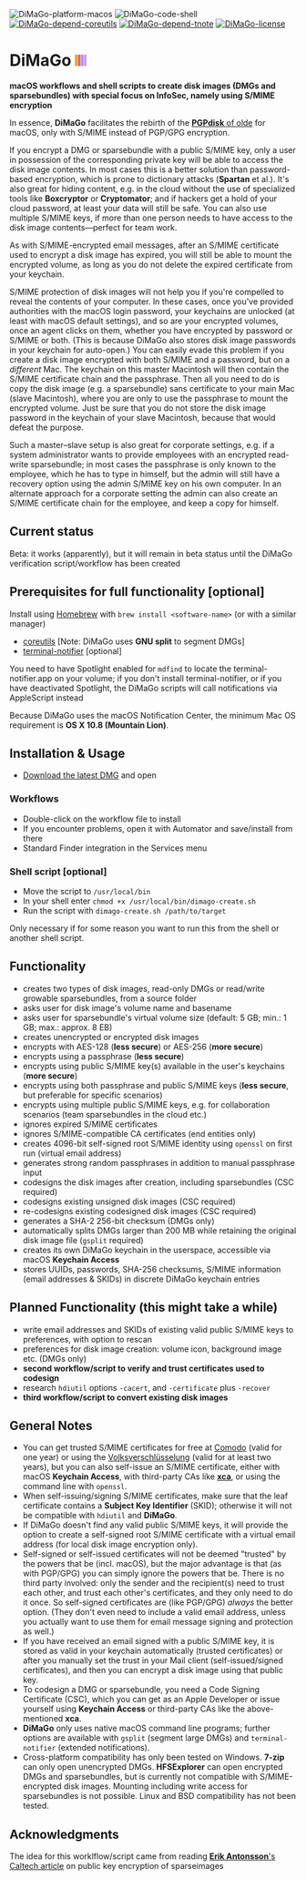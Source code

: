![DiMaGo-platform-macos](https://img.shields.io/badge/platform-macOS-lightgrey.svg)
![DiMaGo-code-shell](https://img.shields.io/badge/code-shell-yellow.svg)
[![DiMaGo-depend-coreutils](https://img.shields.io/badge/dependency-coreutils%208.25-green.svg)](https://www.gnu.org/software/coreutils)
[![DiMaGo-depend-tnote](https://img.shields.io/badge/dependency-terminal--notifier%201.6.3-green.svg)](https://github.com/alloy/terminal-notifier)
[![DiMaGo-license](http://img.shields.io/badge/license-MIT+-blue.svg)](https://github.com/JayBrown/DiMaGo/blob/master/license.md)

# DiMaGo <img src="https://github.com/JayBrown/DiMaGo/blob/master/img/jb-img.png" height="20px"/>
**macOS workflows and shell scripts to create disk images (DMGs and sparsebundles) with special focus on InfoSec, namely using S/MIME encryption**

In essence, **DiMaGo** facilitates the rebirth of the [**PGPdisk** of olde](https://en.wikipedia.org/wiki/PGPDisk) for macOS, only with S/MIME instead of PGP/GPG encryption.

If you encrypt a DMG or sparsebundle with a public S/MIME key, only a user in possession of the corresponding private key will be able to access the disk image contents. In most cases this is a better solution than password-based encryption, which is prone to dictionary attacks (**Spartan** et al.). It's also great for hiding content, e.g. in the cloud without the use of specialized tools like **Boxcryptor** or **Cryptomator**; and if hackers get a hold of your cloud password, at least your data will still be safe. You can also use multiple S/MIME keys, if more than one person needs to have access to the disk image contents—perfect for team work.

As with S/MIME-encrypted email messages, after an S/MIME certificate used to encrypt a disk image has expired, you will still be able to mount the encrypted volume, as long as you do not delete the expired certificate from your keychain.

S/MIME protection of disk images will not help you if you're compelled to reveal the contents of your computer. In these cases, once you've provided authorities with the macOS login password, your keychains are unlocked (at least with macOS default settings), and so are your encrypted volumes, once an agent clicks on them, whether you have encrypted by password or S/MIME or both. (This is because DiMaGo also stores disk image passwords in your keychain for auto-open.) You can easily evade this problem if you create a disk image encrypted with both S/MIME and a password, but on a *different* Mac. The keychain on this master Macintosh will then contain the S/MIME certificate chain and the passphrase. Then all you need to do is copy the disk image (e.g. a sparsebundle) sans certificate to your main Mac (slave Macintosh), where you are only to use the passphrase to mount the encrypted volume. Just be sure that you do not store the disk image password in the keychain of your slave Macintosh, because that would defeat the purpose.

Such a master–slave setup is also great for corporate settings, e.g. if a system administrator wants to provide employees with an encrypted read-write sparsebundle; in most cases the passphrase is only known to the employee, which he has to type in himself, but the admin will still have a recovery option using the admin S/MIME key on his own computer. In an alternate approach for a corporate setting the admin can also create an S/MIME certificate chain for the employee, and keep a copy for himself.

## Current status
Beta: it works (apparently), but it will remain in beta status until the DiMaGo verification script/workflow has been created

## Prerequisites for full functionality [optional]
Install using [Homebrew](http://brew.sh) with `brew install <software-name>` (or with a similar manager)

* [coreutils](https://www.gnu.org/software/coreutils) [Note: DiMaGo uses **GNU split** to segment DMGs]
* [terminal-notifier](https://github.com/alloy/terminal-notifier) [optional]

You need to have Spotlight enabled for `mdfind` to locate the terminal-notifier.app on your volume; if you don't install terminal-notifier, or if you have deactivated Spotlight, the DiMaGo scripts will call notifications via AppleScript instead

Because DiMaGo uses the macOS Notification Center, the minimum Mac OS requirement is **OS X 10.8 (Mountain Lion)**.

## Installation & Usage
* [Download the latest DMG](https://github.com/JayBrown/DiMaGo/releases) and open

### Workflows
* Double-click on the workflow file to install
* If you encounter problems, open it with Automator and save/install from there
* Standard Finder integration in the Services menu

### Shell script [optional]
* Move the script to `/usr/local/bin`
* In your shell enter `chmod +x /usr/local/bin/dimago-create.sh`
* Run the script with `dimago-create.sh /path/to/target`

Only necessary if for some reason you want to run this from the shell or another shell script.

## Functionality
* creates two types of disk images, read-only DMGs or read/write growable sparsebundles, from a source folder
* asks user for disk image's volume name and basename
* asks user for sparsebundle's virtual volume size (default: 5 GB; min.: 1 GB; max.: approx. 8 EB)
* creates unencrypted or encrypted disk images
* encrypts with AES-128 (**less secure**) or AES-256 (**more secure**)
* encrypts using a passphrase (**less secure**)
* encrypts using public S/MIME key(s) available in the user's keychains (**more secure**)
* encrypts using both passphrase and public S/MIME keys (**less secure**, but preferable for specific scenarios)
* encrypts using multiple public S/MIME keys, e.g. for collaboration scenarios (team sparsebundles in the cloud etc.)
* ignores expired S/MIME certificates
* ignores S/MIME-compatible CA certificates (end entities only)
* creates 4096-bit self-signed root S/MIME identity using `openssl` on first run (virtual email address)
* generates strong random passphrases in addition to manual passphrase input
* codesigns the disk images after creation, including sparsebundles (CSC required)
* codesigns existing unsigned disk images (CSC required)
* re-codesigns existing codesigned disk images (CSC required)
* generates a SHA-2 256-bit checksum (DMGs only)
* automatically splits DMGs larger than 200 MB while retaining the original disk image file (`gsplit` required)
* creates its own DiMaGo keychain in the userspace, accessible via macOS **Keychain Access**
* stores UUIDs, passwords, SHA-256 checksums, S/MIME information (email addresses & SKIDs) in discrete DiMaGo keychain entries

## Planned Functionality (this might take a while)
* write email addresses and SKIDs of existing valid public S/MIME keys to preferences, with option to rescan
* preferences for disk image creation: volume icon, background image etc. (DMGs only)
* **second workflow/script to verify and trust certificates used to codesign**
* research `hdiutil` options `-cacert`, and `-certificate` plus `-recover`
* **third workflow/script to convert existing disk images**

## General Notes
* You can get trusted S/MIME certificates for free at [Comodo](https://www.comodo.com/home/email-security/free-email-certificate.php) (valid for one year) or using the [Volksverschlüsselung](https://volksverschluesselung.de) (valid for at least two years), but you can also self-issue an S/MIME certificate, either with macOS **Keychain Access**, with third-party CAs like **[xca](https://sourceforge.net/projects/xca/)**, or using the command line with `openssl`.
* When self-issuing/signing S/MIME certificates, make sure that the leaf certificate contains a **Subject Key Identifier** (SKID); otherwise it will not be compatible with `hdiutil` and **DiMaGo**.
* If DiMaGo doesn't find any valid public S/MIME keys, it will provide the option to create a self-signed root S/MIME certificate with a virtual email address (for local disk image encryption only).
* Self-signed or self-issued certificates will not be deemed "trusted" by the powers that be (incl. macOS), but the major advantage is that (as with PGP/GPG) you can simply ignore the powers that be. There is no third party involved: only the sender and the recipient(s) need to trust each other, and trust each other's certificates, and they only need to do it once. So self-signed certificates are (like PGP/GPG) *always* the better option. (They don't even need to include a valid email address, unless you actually want to use them for email message signing and protection as well.)
* If you have received an email signed with a public S/MIME key, it is stored as valid in your keychain automatically (trusted certificates) or after you manually set the trust in your Mail client (self-issued/signed certificates), and then you can encrypt a disk image using that public key.
* To codesign a DMG or sparsebundle, you need a Code Signing Certificate (CSC), which you can get as an Apple Developer or issue yourself using **Keychain Access** or third-party CAs like the above-mentioned **xca**.
* **DiMaGo** only uses native macOS command line programs; further options are available with `gsplit` (segment large DMGs) and `terminal-notifier` (extended notifications).
* Cross-platform compatibility has only been tested on Windows. **7-zip** can only open unencrypted DMGs. **HFSExplorer** can open encrypted DMGs and sparsebundles, but is currently not compatible with S/MIME-encrypted disk images. Mounting including write access for sparsebundles is not possible. Linux and BSD compatibility has not been tested.

## Acknowledgments
The idea for this worklflow/script came from reading [**Erik Antonsson**'s Caltech article](http://design.caltech.edu/erik/Misc/encrypted_virtual_disk.html) on public key encryption of sparseimages
